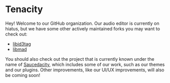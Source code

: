 # Tenacity

Hey! Welcome to our GitHub organization. Our audio editor is currently on
hiatus, but we have some other actively maintained forks you may want to check
out:

- [libid3tag](https://github.com/tenacityteam/libid3tag)
- [libmad](https://github.com/tenacityteam/libmad)

You should also check out the project that is currently known under the name
of [Saucedacity](https://github.com/tenacityteam/saucedacity), which includes
some of our work, such as our themes and our plugins. Other improvements, like
our UI/UX improvements, will also be coming soon!
